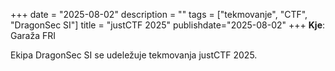 +++
date = "2025-08-02"
description = ""
tags = ["tekmovanje", "CTF", "DragonSec SI"]
title = "justCTF 2025"
publishdate="2025-08-02"
+++
**Kje**: Garaža FRI

Ekipa DragonSec SI se udeležuje tekmovanja justCTF 2025.

<!--more-->